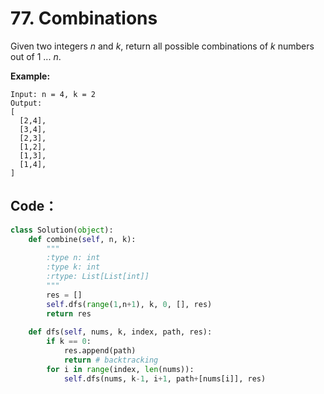 # 77. Combinations

Given two integers _n_ and _k_, return all possible combinations of _k_ numbers out of 1 ... _n_.

**Example:**

```text
Input: n = 4, k = 2
Output:
[
  [2,4],
  [3,4],
  [2,3],
  [1,2],
  [1,3],
  [1,4],
]
```

## Code：

```python
class Solution(object):
    def combine(self, n, k):
        """
        :type n: int
        :type k: int
        :rtype: List[List[int]]
        """
        res = []
        self.dfs(range(1,n+1), k, 0, [], res)
        return res
    
    def dfs(self, nums, k, index, path, res):
        if k == 0:
            res.append(path)
            return # backtracking 
        for i in range(index, len(nums)):
            self.dfs(nums, k-1, i+1, path+[nums[i]], res)
```

